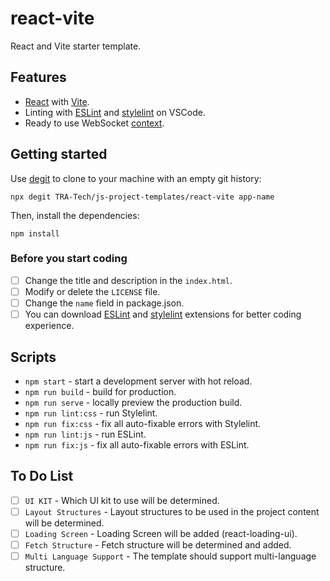 # react-vite

React and Vite starter template.

## Features

- [React](https://reactjs.org) with [Vite](https://vitejs.dev).
- Linting with [ESLint](https://eslint.org) and [stylelint](https://stylelint.io) on VSCode.
- Ready to use WebSocket [context](https://github.com/TRA-Tech/js-project-templates/tree/main/react-vite/src/contexts/WebSocket).

## Getting started

Use [degit](https://github.com/Rich-Harris/degit) to clone to your machine with an empty git history:

```
npx degit TRA-Tech/js-project-templates/react-vite app-name
```

Then, install the dependencies:

```
npm install
```

### Before you start coding

- [ ] Change the title and description in the `index.html`.
- [ ] Modify or delete the `LICENSE` file.
- [ ] Change the `name` field in package.json.
- [ ] You can download [ESLint](https://marketplace.visualstudio.com/items?itemName=dbaeumer.vscode-eslint) and [stylelint](https://marketplace.visualstudio.com/items?itemName=stylelint.vscode-stylelint) extensions for better coding experience.

## Scripts

- `npm start` - start a development server with hot reload.
- `npm run build` - build for production.
- `npm run serve` - locally preview the production build.
- `npm run lint:css` - run Stylelint.
- `npm run fix:css` - fix all auto-fixable errors with Stylelint.
- `npm run lint:js` - run ESLint.
- `npm run fix:js` - fix all auto-fixable errors with ESLint.

## To Do List

- [ ] `UI KIT` - Which UI kit to use will be determined.
- [ ] `Layout Structures` - Layout structures to be used in the project content will be determined.
- [ ] `Loading Screen` - Loading Screen will be added (react-loading-ui).
- [ ] `Fetch Structure` - Fetch structure will be determined and added.
- [ ] `Multi Language Support` - The template should support multi-language structure.
